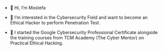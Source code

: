 - 👋 Hi, I’m Mostefa

- 👀 I’m interested in the Cybersecurity Field and want to become an Ethical Hacker to perform Penetration Test.

- 🌱 I started the Google Cybersecurity Professional Certificate alongside the training courses from TCM Academy (The Cyber Mentor) on Practical Ethical Hacking.

<!---
Mostefa-M/Mostefa-M is a ✨ special ✨ repository because its `README.md` (this file) appears on your GitHub profile.
You can click the Preview link to take a look at your changes.
--->
